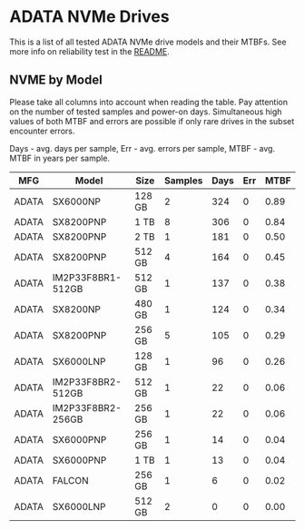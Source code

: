 ADATA NVMe Drives
=================

This is a list of all tested ADATA NVMe drive models and their MTBFs. See more
info on reliability test in the [README](https://github.com/bsdhw/SMART).

NVME by Model
------------

Please take all columns into account when reading the table. Pay attention on the
number of tested samples and power-on days. Simultaneous high values of both MTBF
and errors are possible if only rare drives in the subset encounter errors.

Days - avg. days per sample,
Err  - avg. errors per sample,
MTBF - avg. MTBF in years per sample.

| MFG       | Model              | Size   | Samples | Days  | Err   | MTBF |
|-----------|--------------------|--------|---------|-------|-------|------|
| ADATA     | SX6000NP           | 128 GB | 2       | 324   | 0     | 0.89   |
| ADATA     | SX8200PNP          | 1 TB   | 8       | 306   | 0     | 0.84   |
| ADATA     | SX8200PNP          | 2 TB   | 1       | 181   | 0     | 0.50   |
| ADATA     | SX8200PNP          | 512 GB | 4       | 164   | 0     | 0.45   |
| ADATA     | IM2P33F8BR1-512GB  | 512 GB | 1       | 137   | 0     | 0.38   |
| ADATA     | SX8200NP           | 480 GB | 1       | 124   | 0     | 0.34   |
| ADATA     | SX8200PNP          | 256 GB | 5       | 105   | 0     | 0.29   |
| ADATA     | SX6000LNP          | 128 GB | 1       | 96    | 0     | 0.26   |
| ADATA     | IM2P33F8BR2-512GB  | 512 GB | 1       | 22    | 0     | 0.06   |
| ADATA     | IM2P33F8BR2-256GB  | 256 GB | 1       | 22    | 0     | 0.06   |
| ADATA     | SX6000PNP          | 256 GB | 1       | 14    | 0     | 0.04   |
| ADATA     | SX6000PNP          | 1 TB   | 1       | 13    | 0     | 0.04   |
| ADATA     | FALCON             | 256 GB | 1       | 6     | 0     | 0.02   |
| ADATA     | SX6000LNP          | 512 GB | 2       | 0     | 0     | 0.00   |
